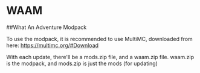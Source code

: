 # WAAM
##What An Adventure Modpack

To use the modpack, it is recommended to use MultiMC, downloaded from here: https://multimc.org/#Download

With each update, there'll be a mods.zip file, and a waam.zip file. waam.zip is the modpack, and mods.zip is just the mods (for updating)
